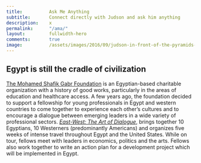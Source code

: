 ```yaml
---
title: 			Ask Me Anything
subtitle: 		Connect directly with Judson and ask him anything
description: 	x
permalink: 		"/ama/"
layout: 		fullwidth-hero
comments: 		true
image: 			/assets/images/2016/09/judson-in-front-of-the-pyramids-in-giza-egypt.jpg
---
```



## Egypt is still the cradle of civilization 

[The Mohamed Shafik Gabr Foundation](http://www.msgabrfoundation.org/) is an Egyptian-based charitable organization with a history of good works, particularly in the areas of education and healthcare access. A few years ago, the foundation decided to support a fellowship for young professionals in Egypt and western countries to come together to experience each other’s cultures and to encourage a dialogue between emerging leaders in a wide variety of professional sectors. *[East-West: The Art of Dialogue](https://eastwestdialogue.org/)*, brings together 10 Egyptians, 10 Westerners (predominantly Americans) and organizes five weeks of intense travel throughout Egypt and the United States. While on tour, fellows meet with leaders in economics, politics and the arts. Fellows also work together to write an action plan for a development project which will be implemented in Egypt.